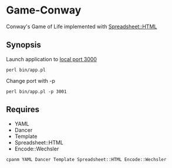 Game-Conway
===================
Conway's Game of Life implemented with [Spreadsheet::HTML](https://metacpan.org/pod/Spreadsheet::HTML)

Synopsis
--------
Launch application to [local port 3000](http://localhost:3000)

```
perl bin/app.pl
```

Change port with -p
```
perl bin/app.pl -p 3001
```

Requires
--------
* YAML
* Dancer
* Template
* Spreadsheet::HTML
* Encode::Wechsler
```
cpanm YAML Dancer Template Spreadsheet::HTML Encode::Wechsler
```
